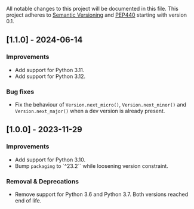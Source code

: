 All notable changes to this project will be documented in this file.
This project adheres to [Semantic Versioning](https://semver.org/) and [PEP440](https://peps.python.org/pep-0440/)
starting with version 0.1.

## [1.1.0] - 2024-06-14

### Improvements

- Add support for Python 3.11.
- Add support for Python 3.12.

### Bug fixes

- Fix the behaviour of `Version.next_micro()`, `Version.next_minor()` and `Version.next_major()` when a dev version is already present.

## [1.0.0] - 2023-11-29

### Improvements

- Add support for Python 3.10.
- Bump `packaging` to `^23.2`` while loosening version constraint.

### Removal & Deprecations

- Remove support for Python 3.6 and Python 3.7. Both versions reached end of life.
